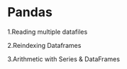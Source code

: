 # Pandas

1.Reading multiple datafiles

2.Reindexing Dataframes

3.Arithmetic with Series & DataFrames
